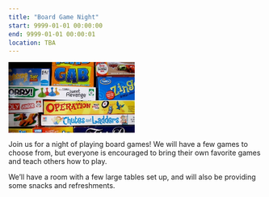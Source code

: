 ```yaml
---
title: "Board Game Night"
start: 9999-01-01 00:00:00
end: 9999-01-01 00:00:01
location: TBA
---
```

<div class="container" style="width: 250px; height: 140px; overflow: hidden; padding:0; margin:0;"> <img src="/static/fa17/board-games.jpg" style="width: 100%"/></div>

Join us for a night of playing board games! We will have a few games to choose from, but everyone is encouraged to bring their own favorite games and teach others how to play.

We’ll have a room with a few large tables set up, and will also be providing some snacks and refreshments.